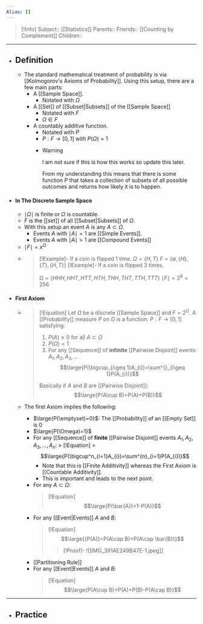 ```yaml
---
Alias: []
---
```

> [!Info]
> Subject:: [[Statistics]]
> Parents:: 
> Friends:: [[Counting by Complement]]
> Children:: 
---
- ## Definition
	- The standard mathematical treatment of probability is via [[Kolmogorov's Axioms of Probability]]. Using this setup, there are a few main parts:
		- A [[Sample Space]].
			- Notated with $\Omega$
		- A [[Set]] of [[Subset|Subsets]] of the [[Sample Space]]
			- Notated with $F$
			- $\Omega \in F$
		- A countably additive function.
			- Notated with $P$
			- $P: F\to[0,1]$ with $P(\Omega)=1$
			- > [!Warning]
			  > I am not sure if this is how this works so update this later.
			  > 
			  > From my understanding this means that there is some function $P$ that takes a collection of subsets of all possible outcomes and returns how likely it is to happen.
- #### In The Discrete Sample Space
	- $\mid\Omega \mid$ is finite or $\Omega$ is countable.
	- $F$ is the [[set]] of all [[Subset|Subsets]] of $\Omega$.
	- With this setup an event $A$ is any $A \subset \Omega$.
		- Events $A$ with $\mid A\mid=1$ are [[Simple Events]].
		- Events $A$ with $\mid A\mid>1$ are [[Compound Events]]
	- $\mid F\mid=x^\Omega$
	- > [!Example]-
	  > If a coin is flipped $1$ time.
	  > $\Omega=\{ H,T \}$
	  > $F=\{ \emptyset,\{ H \},\{ T \},\{ H,T \} \}$
	  > [!Example]-
	  > If a coin is flipped $3$ times.
	  > 
	  > $\Omega=\{ HHH, HHT,HTT,HTH,THH,THT,TTH,TTT \}$
	  > $\mid F\mid=2^8=256$
- #### First Axiom
	- > [!Equation]
	  > Let $\Omega$ be a discrete [[Sample Space]] and $F=2^\Omega$. A [[Probability]] measure $P$ on $\Omega$ is a function: $P:F\to[0,1]$ satisfying:
	  > 1. $P(A) \geq 0$ for all $A\subset\Omega$
	  > 2. $P(\Omega)=1$
	  > 3. For any [[Sequence]] of **infinite** [[Pairwise Disjoint]] events $A_{1},A_{2},A_{3},\dots$
	  >    $$\large{P(\bigcup_{i\geq 1}A_{i})=\sum^{}_{i\geq 1}P(A_{i})}$$
	  >    
	  > Basically if $A$ and $B$ are [[Pairwise Disjoint]]:
	  > $$\large{P(A\cup B)=P(A)+P(B)}$$

	- The first Axiom implies the following:
		- $\large{P(\emptyset)=0}$: The [[Probability]] of an [[Empty Set]] is $0$
		- $\large{P(\Omega)=1}$
		-  For any [[Sequence]] of **finite** [[Pairwise Disjoint]] events $A_{1},A_{2},A_{3},\dots,A_{n}$:
		  > [!Equation]
		  > $$\large{P(\bigcup^n_{i=1}A_{i})=\sum^{n}_{i=1}P(A_{i})}$$
			- Note that this is [[Finite Additivity]] whereas the First Axiom is [[Countable Additivity]].
			- This is important and leads to the next point.
		- For any $A\subset\Omega$:
		  > [!Equation]
		  > $$\large{P(\bar{A})=1-P(A)}$$
		- For any [[Event|Events]] $A$ and $B$:
		  > [!Equation]
		  > $$\large{{P(A)}=P(A\cap B)+P(A\cap \bar{B})}$$
		  > > [!Proof]-
		  > > ![[IMG_391AE249B47E-1.jpeg]]
		- [[Partitioning Rule]]
		- For any [[Event|Events]] $A$ and $B$:
		  > [!Equation]
		  > $$\large{P(A\cup B)=P(A)+P(B)-P(A\cap B)}$$
---
- ## Practice